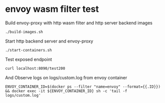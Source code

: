# envoy wasm filter test

Build envoy-proxy with http wasm filter and http server backend images
 ```
./build-images.sh
```

Start  http backend server and envoy-proxy
```
./start-containers.sh
```

Test exposed endpoint
```
curl localhost:8090/test200
```

And Observe logs on logs/custom.log from envoy container
```
ENVOY_CONTAINER_ID=$(docker ps --filter "name=envoy" --format={{.ID}}) && docker exec -it ${ENVOY_CONTAINER_ID} sh -c 'tail -f logs/custom.log'
```
